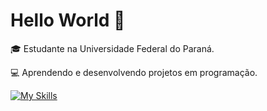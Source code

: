 # Hello World 👋

🎓 Estudante na Universidade Federal do Paraná.

💻 Aprendendo e desenvolvendo projetos em programação.

[![My Skills](https://skillicons.dev/icons?i=mysql,html,js,c,php,css,vscode&theme=dark)](https://skillicons.dev)
